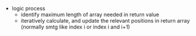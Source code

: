 - logic process
    - identify maximum length of array needed in return value
    - iteratively calculate, and update the relevant positions in return array (normally smtg like index i or index i and i+1)
